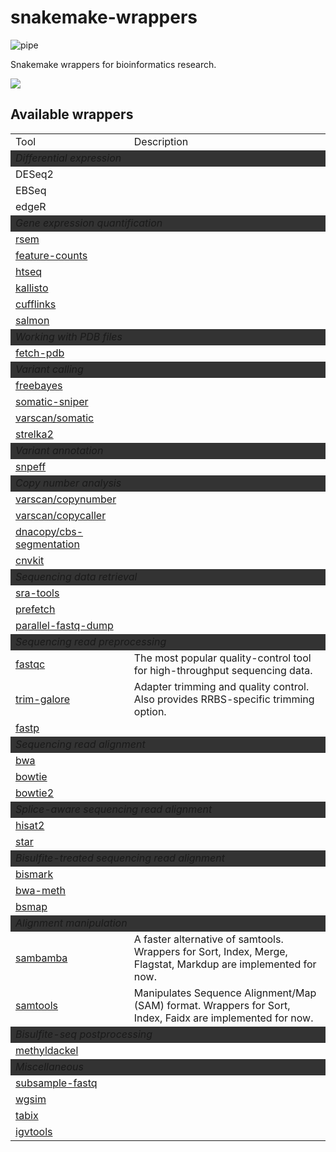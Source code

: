 # snakemake-wrappers

![pipe](https://dohlee-bioinfo.sgp1.digitaloceanspaces.com/img/pipelines_cropped.jpeg)

Snakemake wrappers for bioinformatics research.

<a href="https://snakemake.bitbucket.io"><img src="https://img.shields.io/badge/snakemake-≥5.2.2-brightgreen.svg?style=flat-square" /></a>

## Available wrappers

<table style="border: 2px;">
  <tr>
    <td> Tool </td>
    <td> Description </td>
  </tr>

  <tr style="background-color:#333333">
    <td colspan="2"> <i>Differential expression</i> </td>
  </tr>
  <tr>
    <td> DESeq2 </td>
    <td> </td>
  </tr>
  <tr>
    <td> EBSeq </td>
    <td> </td>
  </tr>
  <tr>
    <td> edgeR </td>
    <td> </td>
  </tr>

  <tr style="background-color:#333333">
    <td colspan="2"> <i>Gene expression quantification</i> </td>
  </tr>
  <tr>
    <td> <a href="rsem">rsem</a> </td>
    <td> </td>
  </tr>
  <tr>
    <td> <a href="feature-counts">feature-counts</a> </td>
    <td> </td>
  </tr>
  <tr>
    <td> <a href="htseq">htseq</a> </td>
    <td> </td>
  </tr>
  <tr>
    <td> <a href="kallisto">kallisto</a> </td>
    <td> </td>
  </tr>
  <tr>
    <td> <a href="cufflinks">cufflinks</a> </td>
    <td> </td>
  </tr>
  <tr>
    <td> <a href="salmon">salmon</a> </td>
    <td> </td>
  </tr>

  <tr style="background-color:#333333">
    <td colspan="2"> <i>Working with PDB files</i> </td>
  </tr>
  <tr>
    <td> <a href="fetch-pdb">fetch-pdb</a> </td>
    <td> </td>
  </tr>

  <tr style="background-color:#333333">
    <td colspan="2"> <i>Variant calling</i> </td>
  </tr>
  <tr>
    <td> <a href="freebayes">freebayes</a> </td>
    <td> </td>
  </tr>
  <tr>
    <td> <a href="somatic-sniper">somatic-sniper</a> </td>
    <td> </td>
  </tr>
  <tr>
    <td> <a href="varscan/somatic">varscan/somatic</a> </td>
    <td> </td>
  </tr>
  <tr>
    <td> <a href="strelka2">strelka2</a> </td>
    <td> </td>
  </tr>
  
  <tr style="background-color:#333333">
    <td colspan="2"> <i>Variant annotation</i> </td>
  </tr>
  <tr>
    <td> <a href="snpeff">snpeff</a> </td>
    <td> </td>
  </tr>

  <tr style="background-color:#333333">
    <td colspan="2"> <i>Copy number analysis</i> </td>
  </tr>
  <tr>
    <td> <a href="varscan/copynumber">varscan/copynumber</a> </td>
    <td> </td>
  </tr>
  <tr>
    <td> <a href="varscan/copycaller">varscan/copycaller</a> </td>
    <td> </td>
  </tr>
  <tr>
    <td> <a href="dnacopy/cbs-segmentation">dnacopy/cbs-segmentation</a> </td>
    <td> </td>
  </tr>
  <tr>
    <td> <a href="cnvkit">cnvkit</a> </td>
    <td> </td>
  </tr>

  <tr style="background-color:#333333">
    <td colspan="2"> <i>Sequencing data retrieval</i> </td>
  </tr>
  <tr>
    <td> <a href="sra-tools">sra-tools</a> </td>
    <td> </td>
  </tr>
  <tr>
    <td> <a href="prefetch">prefetch</a> </td>
    <td> </td>
  </tr>
  <tr>
    <td> <a href="parallel-fastq-dump">parallel-fastq-dump</a> </td>
    <td> </td>
  </tr>

  <tr style="background-color:#333333">
    <td colspan="2"> <i>Sequencing read preprocessing</i> </td>
  </tr>
  <tr>
    <td> <a href="fastqc">fastqc</a> </td>
    <td> The most popular quality-control tool for high-throughput sequencing data. </td>
  </tr>
  <tr>
    <td> <a href="trim-galore">trim-galore</a> </td>
    <td> Adapter trimming and quality control. Also provides RRBS-specific trimming option. </td>
  </tr>
  <tr>
    <td> <a href="fastp">fastp</a> </td>
    <td> </td>
  </tr>

  <tr style="background-color:#333333">
    <td colspan="2"> <i>Sequencing read alignment</i> </td>
  </tr>
  <tr>
    <td> <a href="bwa">bwa</a> </td>
    <td> </td>
  </tr>
  <tr>
    <td> <a href="bowtie">bowtie</a> </td>
    <td> </td>
  </tr>
  <tr>
    <td> <a href="bowtie2">bowtie2</a> </td>
    <td> </td>
  </tr>

  <tr style="background-color:#333333">
    <td colspan="2"> <i>Splice-aware sequencing read alignment</i> </td>
  </tr>
  <tr>
    <td> <a href="hisat2">hisat2</a> </td>
    <td> </td>
  </tr>
  <tr>
    <td> <a href="star">star</a> </td>
    <td> </td>
  </tr>

  <tr style="background-color:#333333">
    <td colspan="2"> <i>Bisulfite-treated sequencing read alignment</i> </td>
  </tr>
  <tr>
    <td> <a href="bismark">bismark</a> </td>
    <td> </td>
  </tr>
  <tr>
    <td> <a href="bwa-meth">bwa-meth</a> </td>
    <td> </td>
  </tr>
  <tr>
    <td> <a href="bsmap">bsmap</a> </td>
    <td> </td>
  </tr>

  <tr style="background-color:#333333">
    <td colspan="2"> <i>Alignment manipulation</i> </td>
  </tr>
  <tr>
    <td> <a href="sambamba">sambamba</a> </td>
    <td> A faster alternative of samtools. Wrappers for Sort, Index, Merge, Flagstat, Markdup are implemented for now.</td>
  </tr>
  <tr>
    <td> <a href="samtools">samtools</a> </td>
    <td> Manipulates Sequence Alignment/Map (SAM) format. Wrappers for Sort, Index, Faidx are implemented for now.</td>
  </tr>

  <tr style="background-color:#333333">
    <td colspan="2"> <i>Bisulfite-seq postprocessing</i> </td>
  </tr>
  <tr>
    <td> <a href="methyldackel">methyldackel</a> </td>
    <td> </td>
  </tr>

  <tr style="background-color:#333333">
    <td colspan="2"> <i>Miscellaneous</i> </td>
  </tr>
  <tr>
    <td> <a href="subsample-fastq">subsample-fastq</a> </td>
    <td> </td>
  </tr>
  <tr>
    <td> <a href="wgsim">wgsim</a> </td>
    <td> </td>
  </tr>
  <tr>
    <td> <a href="tabix">tabix</a> </td>
    <td> </td>
  </tr>
  <tr>
    <td> <a href="igvtools">igvtools</a> </td>
    <td> </td>
  </tr>

</table>